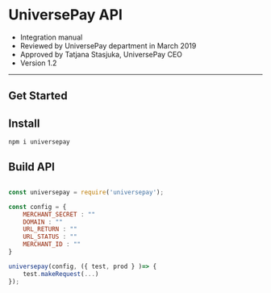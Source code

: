 # UniversePay API

* Integration manual
* Reviewed by UniversePay department in March 2019
* Approved by Tatjana Stasjuka, UniversePay CEO
* Version 1.2

--------------------------

## Get Started



## Install

`npm i universepay`


## Build API

```Javascript

const universepay = require('universepay');

const config = { 
    MERCHANT_SECRET : ""
    DOMAIN : ""
    URL_RETURN : ""
    URL_STATUS : ""
    MERCHANT_ID : ""
}

universepay(config, ({ test, prod } )=> {
    test.makeRequest(...)
});

```

